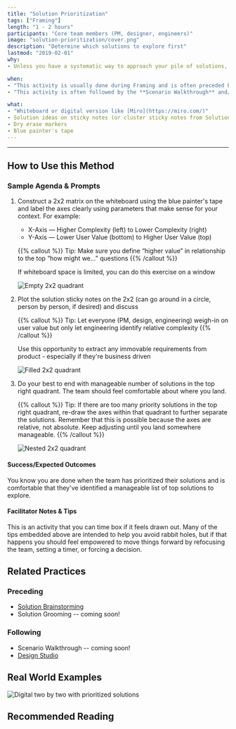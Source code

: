 ```yaml
---
title: "Solution Prioritization"
tags: ["Framing"]
length: "1 - 2 hours"
participants: "Core team members (PM, designer, engineers)"
image: "solution-prioritization/cover.png"
description: "Determine which solutions to explore first"
lastmod: "2019-02-01"
why:
- Unless you have a systematic way to approach your pile of solutions, you may find yourself overwhelmed with opportunities. Solution Prioritization lets you walk away with a clear idea of the relative priority / complexity of your many groomed ideas as well as the ones you plan to start with first.

when:
- "This activity is usually done during Framing and is often preceded by the **Solution Brainstorming**, **Solution Rolestorming**, and **Solution Grooming** workshops"
- "This activity is often followed by the **Scenario Walkthrough** and/or **Design Studio** workshops"

what: 
- "Whiteboard or digital version like [Miro](https://miro.com/)"
- Solution ideas on sticky notes (or cluster sticky notes from Solution Grooming -- coming soon!)
- Dry erase markers
- Blue painter's tape
---
```


---
## How to Use this Method
### Sample Agenda & Prompts
1. Construct a 2x2 matrix on the whiteboard using the blue painter's tape and label the axes clearly using parameters that make sense for your context. For example:
        
   - X-Axis — Higher Complexity (left) to Lower Complexity (right)
   - Y-Axis — Lower User Value (bottom) to Higher User Value (top)

   {{% callout %}}
   Tip: Make sure you define “higher value” in relationship to the top “how might we...” questions
   {{% /callout %}}

   If whiteboard space is limited, you can do this exercise on a window

   ![Empty 2x2 quadrant](/images/practices/solution-prioritization/step-1.png)

1. Plot the solution sticky notes on the 2x2 (can go around in a circle, person by person, if desired) and discuss

   {{% callout %}}
   Tip: Let everyone (PM, design, engineering) weigh-in on user value but only let engineering identify relative complexity
   {{% /callout %}}

   Use this opportunity to extract any immovable requirements from product - especially if they're business driven
   
   ![Filled 2x2 quadrant](/images/practices/solution-prioritization/step-2.png)

1. Do your best to end with manageable number of solutions in the top right quadrant. The team should feel comfortable about where you land.

   {{% callout %}}
   Tip: If there are too many priority solutions in the top right quadrant, re-draw the axes within that quadrant to further separate the solutions. Remember that this is possible because the axes are relative, not absolute. Keep adjusting until you land somewhere manageable.
   {{% /callout %}}

   ![Nested 2x2 quadrant](/images/practices/solution-prioritization/step-3.png)

#### Success/Expected Outcomes
You know you are done when the team has prioritized their solutions and is comfortable that they've identified a manageable list of top solutions to explore.

#### Facilitator Notes & Tips

This is an activity that you can time box if it feels drawn out. Many of the tips embedded above are intended to help you avoid rabbit holes, but if that happens you should feel empowered to move things forward by refocusing the team, setting a timer, or forcing a decision.

## Related Practices

### Preceding
- [Solution Brainstorming](/practices/solution-brainstorming)
- Solution Grooming -- coming soon!

### Following
- Scenario Walkthrough -- coming soon!
- [Design Studio](/practices/design-studio)

## Real World Examples
![Digital two by two with prioritized solutions](/images/practices/solution-prioritization/example-6.jpg)

## Recommended Reading


